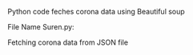 Python code feches corona data using Beautiful soup


File Name Suren.py:

Fetching corona data from JSON file
